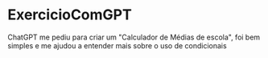 # ExercicioComGPT
ChatGPT me pediu para criar um "Calculador de Médias de escola", foi bem simples e me ajudou a entender mais sobre o uso de condicionais
